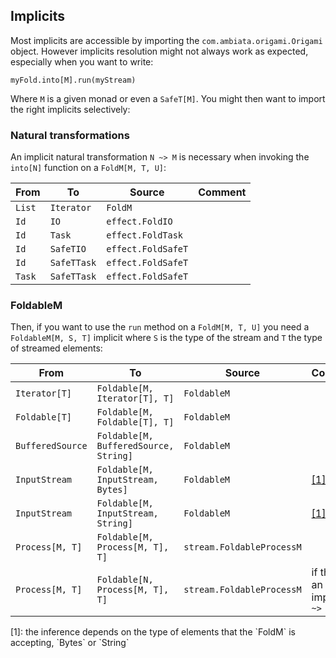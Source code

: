 ## Implicits

Most implicits are accessible by importing the `com.ambiata.origami.Origami` object. However implicits resolution might not always work as expected, especially when you want to write:
```
myFold.into[M].run(myStream)
```

Where `M` is a given monad or even a `SafeT[M]`. You might then want to import the right implicits selectively:

### Natural transformations

An implicit natural transformation `N ~> M` is necessary when invoking the `into[N]` function on a `FoldM[M, T, U]`:

 From                  | To                      | Source              | Comment
 ----------------------| ----------------------- | ------------------- | ---  
 `List`                | `Iterator`              | `FoldM`             |
 `Id`                  | `IO`                    | `effect.FoldIO`     |
 `Id`                  | `Task`                  | `effect.FoldTask`   |
 `Id`                  | `SafeTIO`               | `effect.FoldSafeT`  |
 `Id`                  | `SafeTTask`             | `effect.FoldSafeT`  |
 `Task`                | `SafeTTask`             | `effect.FoldSafeT`  |


### FoldableM

Then, if you want to use the `run` method on a `FoldM[M, T, U]` you need a `FoldableM[M, S, T]` implicit where `S` is the type of the stream and `T` the type of streamed elements:

 From                  | To                                     | Source                      | Comment
 ----------------------| ---------------------------------------| --------------------------- | -------
 `Iterator[T]`         | `Foldable[M, Iterator[T], T]`          | `FoldableM`                 |
 `Foldable[T]`         | `Foldable[M, Foldable[T], T]`          | `FoldableM`                 |
 `BufferedSource`      | `Foldable[M, BufferedSource, String]`  | `FoldableM`                 |
 `InputStream`         | `Foldable[M, InputStream, Bytes]`      | `FoldableM`                 | [[1]](/implicits/#1/)
 `InputStream`         | `Foldable[M, InputStream, String]`     | `FoldableM`                 | [[1]](/implicits/#1/)
 `Process[M, T]`       | `Foldable[M, Process[M, T], T]`        | `stream.FoldableProcessM`   |
 `Process[M, T]`       | `Foldable[N, Process[M, T], T]`        | `stream.FoldableProcessM`   | if there is an implicit `N ~> M`

<div id="1">[1]: the inference depends on the type of elements that the `FoldM` is accepting, `Bytes` or `String`</div>
